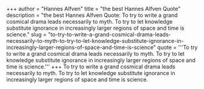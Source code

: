 +++
author = "Hannes Alfven"
title = "the best Hannes Alfven Quote"
description = "the best Hannes Alfven Quote: To try to write a grand cosmical drama leads necessarily to myth. To try to let knowledge substitute ignorance in increasingly larger regions of space and time is science."
slug = "to-try-to-write-a-grand-cosmical-drama-leads-necessarily-to-myth-to-try-to-let-knowledge-substitute-ignorance-in-increasingly-larger-regions-of-space-and-time-is-science"
quote = '''To try to write a grand cosmical drama leads necessarily to myth. To try to let knowledge substitute ignorance in increasingly larger regions of space and time is science.'''
+++
To try to write a grand cosmical drama leads necessarily to myth. To try to let knowledge substitute ignorance in increasingly larger regions of space and time is science.
